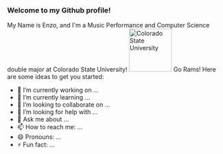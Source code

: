 ### Welcome to my Github profile! 

My Name is Enzo, and I'm a Music Performance and Computer Science double major at Colorado State University!
<img src="https://www.engr.colostate.edu/wp-content/uploads/2017/11/CSU-Ram-357.png" alt="Colorado State University" width="100">
Go Rams!
Here are some ideas to get you started:

- 🔭 I’m currently working on ...
- 🌱 I’m currently learning ...
- 👯 I’m looking to collaborate on ...
- 🤔 I’m looking for help with ...
- 💬 Ask me about ...
- 📫 How to reach me: ...
- 😄 Pronouns: ...
- ⚡ Fun fact: ...

